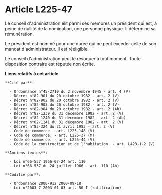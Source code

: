 # Article L225-47

Le conseil d'administration élit parmi ses membres un président qui est, à peine de nullité de la nomination, une personne
physique. Il détermine sa rémunération.

Le président est nommé pour une durée qui ne peut excéder celle de son mandat d'administrateur. Il est rééligible.

Le conseil d'administration peut le révoquer à tout moment. Toute disposition contraire est réputée non écrite.

**Liens relatifs à cet article**

	**Cité par**:

	  - Ordonnance n°45-2710 du 2 novembre 1945 - art. 4 (V)
	  - Décret n°82-901 du 20 octobre 1982 - art. 2 (V)
	  - Décret n°82-902 du 20 octobre 1982 - art. 2 (V)
	  - Décret n°82-903 du 20 octobre 1982 - art. 2 (V)
	  - Décret n°82-904 du 20 octobre 1982 - art. 2 (Ab)
	  - Décret n°82-1239 du 31 décembre 1982 - art. 2 (V)
	  - Décret n°82-1240 du 31 décembre 1982 - art. 2 (Ab)
	  - Décret n°82-1241 du 31 décembre 1982 - art. 2 (V)
	  - Décret n°83-324 du 21 avril 1983 - art. 2 (V)
	  - Code de commerce - art. L225-148 (V)
	  - Code de commerce. - art. L225-37 (M)
	  - Code de commerce. - art. L225-44 (V)
	  - Code de la construction et de l'habitation. - art. L423-1-2 (V)

	**Anciens textes**:

	  - Loi n°66-537 1966-07-24 art. 110
	  - Loi n°66-537 du 24 juillet 1966 - art. 110 (Ab)

	**Codifié par**:

	  - Ordonnance 2000-912 2000-09-18
	  - Loi n°2003-7 2003-01-03 art. 50 I (ratification)
